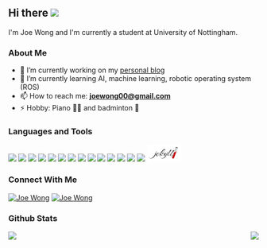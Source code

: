 ## Hi there <img src="https://media.giphy.com/media/hvRJCLFzcasrR4ia7z/giphy.gif" width="1px">

I'm Joe Wong and I'm currently a student at University of Nottingham.

<!--
**joewong00/joewong00** is a ✨ _special_ ✨ repository because its `README.md` (this file) appears on your GitHub profile.

Here are some ideas to get you started:

-->

### About Me

- 🔭 I’m currently working on my [personal blog](https://joewong00.github.io/iwonder/)
- 🌱 I’m currently learning AI, machine learning, robotic operating system (ROS)
- 📫 How to reach me: **joewong00@gmail.com**
- ⚡ Hobby: Piano 🎵🎹 and badminton 🏸


### Languages and Tools

<code><img height="30" src="https://github.com/yurijserrano/Github-Profile-Readme-Logos/blob/f994c418a134b58c4aec11152f6a4a33fa89da26/programming%20languages/bash.svg"></code>
<code><img height="30" src="https://github.com/yurijserrano/Github-Profile-Readme-Logos/blob/f994c418a134b58c4aec11152f6a4a33fa89da26/programming%20languages/c.svg"></code>
<code><img height="30" src="https://github.com/yurijserrano/Github-Profile-Readme-Logos/blob/f994c418a134b58c4aec11152f6a4a33fa89da26/programming%20languages/dart.svg"></code>
<code><img height="30" src="https://github.com/yurijserrano/Github-Profile-Readme-Logos/blob/f994c418a134b58c4aec11152f6a4a33fa89da26/programming%20languages/haskell.svg"></code>
<code><img height="35" src="https://github.com/yurijserrano/Github-Profile-Readme-Logos/blob/f994c418a134b58c4aec11152f6a4a33fa89da26/programming%20languages/java.svg"></code>
<code><img height="30" src="https://github.com/yurijserrano/Github-Profile-Readme-Logos/blob/f994c418a134b58c4aec11152f6a4a33fa89da26/programming%20languages/javascript.svg"></code>
<code><img height="35" src="https://github.com/yurijserrano/Github-Profile-Readme-Logos/blob/f994c418a134b58c4aec11152f6a4a33fa89da26/programming%20languages/php.png"></code>
<code><img height="32" src="https://github.com/yurijserrano/Github-Profile-Readme-Logos/blob/f994c418a134b58c4aec11152f6a4a33fa89da26/programming%20languages/python.svg"></code>
<code><img height="30" src="https://github.com/yurijserrano/Github-Profile-Readme-Logos/blob/f994c418a134b58c4aec11152f6a4a33fa89da26/text%20editors/vscode.svg"></code>
<code><img height="35" src="https://github.com/yurijserrano/Github-Profile-Readme-Logos/blob/f994c418a134b58c4aec11152f6a4a33fa89da26/others/css.svg"></code>
<code><img height="35" src="https://github.com/yurijserrano/Github-Profile-Readme-Logos/blob/f994c418a134b58c4aec11152f6a4a33fa89da26/others/html.svg"></code>
<code><img height="35" src="https://github.com/yurijserrano/Github-Profile-Readme-Logos/blob/f994c418a134b58c4aec11152f6a4a33fa89da26/others/git.svg"></code>
<code><img height="35" src="https://github.com/yurijserrano/Github-Profile-Readme-Logos/blob/f994c418a134b58c4aec11152f6a4a33fa89da26/databases/mysql.svg"></code>
<code><img height="35" src="https://github.com/yurijserrano/Github-Profile-Readme-Logos/blob/f994c418a134b58c4aec11152f6a4a33fa89da26/cloud/firebase.svg"></code>
<code><img height="35" src="https://github.com/jekyll/brand/blob/6121edd8cc27f233ea706d28d88c67ca546e40dd/jekyll-logo-light-transparent.png"></code>



### Connect With Me
<a href="https://www.linkedin.com/in/joe-wong-476b7b205" target="blank"><img align="center"
      src="https://raw.githubusercontent.com/rahuldkjain/github-profile-readme-generator/master/src/images/icons/Social/linked-in-alt.svg"
      alt="Joe Wong" height="25" width="30" /></a>
<a href="https://instagram.com/joewonggg__" target="blank"><img align="center"
    src="https://raw.githubusercontent.com/rahuldkjain/github-profile-readme-generator/master/src/images/icons/Social/instagram.svg"
    alt="Joe Wong" height="25" width="30" /></a>
    

### Github Stats

<!-- <img align="right" src="https://github-readme-stats.vercel.app/api/top-langs/?username=joewong00&hide=Jupyter Notebook" /> -->
<img height="150em" align="right" src="https://github-readme-stats-eight-theta.vercel.app/api/top-langs/?username=joewong00&layout=compact&hide=Jupyter Notebook&theme=algolia"/>
<img align="left" src="https://github-readme-stats.vercel.app/api?username=joewong00&count_private=true&theme=algolia" />


